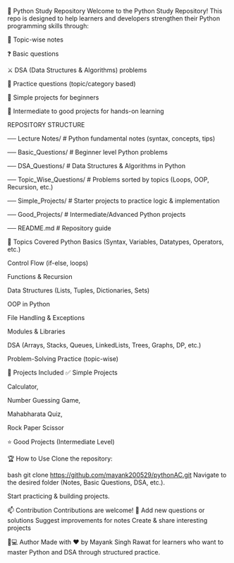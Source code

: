 
🐍 Python Study Repository
Welcome to the Python Study Repository!
This repo is designed to help learners and developers strengthen their Python programming skills through:

📘 Topic-wise notes

❓ Basic questions

⚔️ DSA (Data Structures & Algorithms) problems

📝 Practice questions (topic/category based)

🎯 Simple projects for beginners

🚀 Intermediate to good projects for hands-on learning


REPOSITORY STRUCTURE

── Lecture Notes/          # Python fundamental notes (syntax, concepts, tips) 

── Basic_Questions/        # Beginner level Python problems

── DSA_Questions/          # Data Structures & Algorithms in Python

── Topic_Wise_Questions/   # Problems sorted by topics (Loops, OOP, Recursion, etc.)

── Simple_Projects/        # Starter projects to practice logic & implementation

── Good_Projects/          # Intermediate/Advanced Python projects

── README.md               # Repository guide


📘 Topics Covered
Python Basics (Syntax, Variables, Datatypes, Operators, etc.)

Control Flow (if-else, loops)

Functions & Recursion

Data Structures (Lists, Tuples, Dictionaries, Sets)

OOP in Python

File Handling & Exceptions

Modules & Libraries

DSA (Arrays, Stacks, Queues, LinkedLists, Trees, Graphs, DP, etc.)

Problem-Solving Practice (topic-wise)


🚀 Projects Included
✅ Simple Projects

Calculator,

Number Guessing Game,

Mahabharata Quiz,

Rock Paper Scissor


⭐ Good Projects (Intermediate Level)


🏆 How to Use
Clone the repository:

bash
git clone https://github.com/mayank200529/pythonAC.git
Navigate to the desired folder (Notes, Basic Questions, DSA, etc.).

Start practicing & building projects.


📫 Contribution
Contributions are welcome! 🎉
Add new questions or solutions
Suggest improvements for notes
Create & share interesting projects

🧑💻 Author
Made with ❤️ by Mayank Singh Rawat for learners who want to master Python and DSA through structured practice.